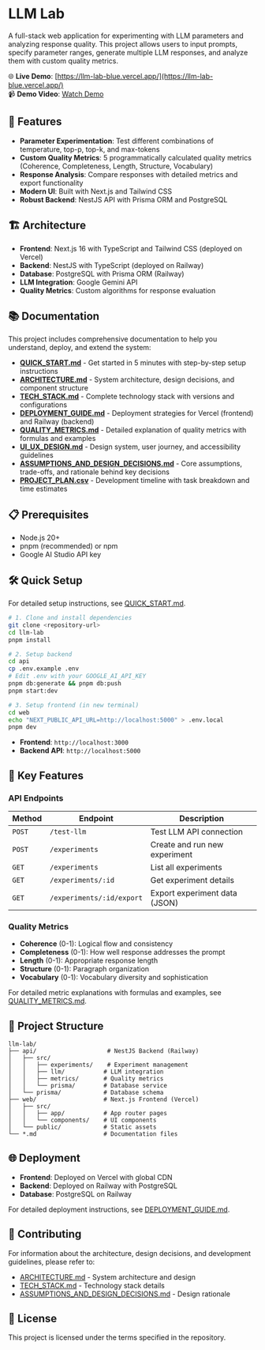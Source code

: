 # LLM Lab

A full-stack web application for experimenting with LLM parameters and analyzing response quality. This project allows users to input prompts, specify parameter ranges, generate multiple LLM responses, and analyze them with custom quality metrics.

🌐 **Live Demo**: [https://llm-lab-blue.vercel.app/](https://llm-lab-blue.vercel.app/)  
📹 **Demo Video**: [Watch Demo](https://drive.google.com/file/d/1sdo-pJAt1qLfgfPDIlYIieIUol8lW7hK/view?usp=sharing)

## 🚀 Features

- **Parameter Experimentation**: Test different combinations of temperature, top-p, top-k, and max-tokens
- **Custom Quality Metrics**: 5 programmatically calculated quality metrics (Coherence, Completeness, Length, Structure, Vocabulary)
- **Response Analysis**: Compare responses with detailed metrics and export functionality
- **Modern UI**: Built with Next.js and Tailwind CSS
- **Robust Backend**: NestJS API with Prisma ORM and PostgreSQL

## 🏗️ Architecture

- **Frontend**: Next.js 16 with TypeScript and Tailwind CSS (deployed on Vercel)
- **Backend**: NestJS with TypeScript (deployed on Railway)
- **Database**: PostgreSQL with Prisma ORM (Railway)
- **LLM Integration**: Google Gemini API
- **Quality Metrics**: Custom algorithms for response evaluation

## 📚 Documentation

This project includes comprehensive documentation to help you understand, deploy, and extend the system:

- **[QUICK_START.md](./QUICK_START.md)** - Get started in 5 minutes with step-by-step setup instructions
- **[ARCHITECTURE.md](./ARCHITECTURE.md)** - System architecture, design decisions, and component structure
- **[TECH_STACK.md](./TECH_STACK.md)** - Complete technology stack with versions and configurations
- **[DEPLOYMENT_GUIDE.md](./DEPLOYMENT_GUIDE.md)** - Deployment strategies for Vercel (frontend) and Railway (backend)
- **[QUALITY_METRICS.md](./QUALITY_METRICS.md)** - Detailed explanation of quality metrics with formulas and examples
- **[UI_UX_DESIGN.md](./UI_UX_DESIGN.md)** - Design system, user journey, and accessibility guidelines
- **[ASSUMPTIONS_AND_DESIGN_DECISIONS.md](./ASSUMPTIONS_AND_DESIGN_DECISIONS.md)** - Core assumptions, trade-offs, and rationale behind key decisions
- **[PROJECT_PLAN.csv](./PROJECT_PLAN.csv)** - Development timeline with task breakdown and time estimates

## 📋 Prerequisites

- Node.js 20+
- pnpm (recommended) or npm
- Google AI Studio API key

## 🛠️ Quick Setup

For detailed setup instructions, see [QUICK_START.md](./QUICK_START.md).

```bash
# 1. Clone and install dependencies
git clone <repository-url>
cd llm-lab
pnpm install

# 2. Setup backend
cd api
cp .env.example .env
# Edit .env with your GOOGLE_AI_API_KEY
pnpm db:generate && pnpm db:push
pnpm start:dev

# 3. Setup frontend (in new terminal)
cd web
echo "NEXT_PUBLIC_API_URL=http://localhost:5000" > .env.local
pnpm dev
```

- **Frontend**: `http://localhost:3000`
- **Backend API**: `http://localhost:5000`

## 🎯 Key Features

### API Endpoints

| Method | Endpoint                  | Description                   |
| ------ | ------------------------- | ----------------------------- |
| `POST` | `/test-llm`               | Test LLM API connection       |
| `POST` | `/experiments`            | Create and run new experiment |
| `GET`  | `/experiments`            | List all experiments          |
| `GET`  | `/experiments/:id`        | Get experiment details        |
| `GET`  | `/experiments/:id/export` | Export experiment data (JSON) |

### Quality Metrics

- **Coherence** (0-1): Logical flow and consistency
- **Completeness** (0-1): How well response addresses the prompt
- **Length** (0-1): Appropriate response length
- **Structure** (0-1): Paragraph organization
- **Vocabulary** (0-1): Vocabulary diversity and sophistication

For detailed metric explanations with formulas and examples, see [QUALITY_METRICS.md](./QUALITY_METRICS.md).

## 📁 Project Structure

```
llm-lab/
├── api/                    # NestJS Backend (Railway)
│   ├── src/
│   │   ├── experiments/    # Experiment management
│   │   ├── llm/           # LLM integration
│   │   ├── metrics/       # Quality metrics
│   │   └── prisma/        # Database service
│   └── prisma/            # Database schema
├── web/                   # Next.js Frontend (Vercel)
│   ├── src/
│   │   ├── app/           # App router pages
│   │   └── components/    # UI components
│   └── public/            # Static assets
└── *.md                   # Documentation files
```

## 🌐 Deployment

- **Frontend**: Deployed on Vercel with global CDN
- **Backend**: Deployed on Railway with PostgreSQL
- **Database**: PostgreSQL on Railway

For detailed deployment instructions, see [DEPLOYMENT_GUIDE.md](./DEPLOYMENT_GUIDE.md).

## 🤝 Contributing

For information about the architecture, design decisions, and development guidelines, please refer to:

- [ARCHITECTURE.md](./ARCHITECTURE.md) - System architecture and design
- [TECH_STACK.md](./TECH_STACK.md) - Technology stack details
- [ASSUMPTIONS_AND_DESIGN_DECISIONS.md](./ASSUMPTIONS_AND_DESIGN_DECISIONS.md) - Design rationale

## 📄 License

This project is licensed under the terms specified in the repository.
